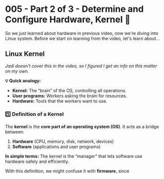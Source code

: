 # 005 - Part 2 of 3 - Determine and Configure Hardware, Kernel 🌽
So we just learned about hardware in previous video, now we're diving into Linux system. Before we start on learning from the video, let's learn about...

## Linux **Kernel**
*Jadi doesn't cover this in the video, so I figured I get an info on this matter on my own.*

**💡 Quick analogy:**
- **Kernel:** The “brain” of the OS, controlling all operations.
- **User programs:** Workers asking the brain for resources.
- **Hardware:** Tools that the workers want to use.

### **1️⃣ Definition of a Kernel**
The **kernel** is the **core part of an operating system (OS)**. It acts as a bridge between:
1. **Hardware** (CPU, memory, disk, network, devices)    
2. **Software** (applications and user programs)

**In simple terms:** The kernel is the “manager” that lets software use hardware safely and efficiently.

With this definition, we might confuse it with **firmware**, since 